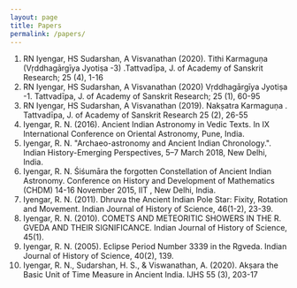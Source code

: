 ```yaml
---
layout: page
title: Papers
permalink: /papers/
---
```

1. RN Iyengar, HS Sudarshan, A Visvanathan (2020). Tithi Karmaguṇa (Vṛddhagārgīya Jyotiṣa -3) .Tattvadīpa, J. of Academy of Sanskrit Research; 25 (4), 1-16
2. RN Iyengar, HS Sudarshan, A Visvanathan (2020) Vṛddhagārgīya Jyotiṣa -1. Tattvadīpa, J. of Academy of Sanskrit Research; 25 (1), 60-95
3. RN Iyengar, HS Sudarshan, A Visvanathan (2019).  Nakṣatra Karmaguṇa .  Tattvadīpa, J. of Academy of Sanskrit Research 25 (2), 26-55
4. Iyengar, R. N. (2016). Ancient Indian Astronomy in Vedic Texts. In IX International Conference on Oriental Astronomy, Pune, India.
5. Iyengar, R. N. "Archaeo-astronomy and Ancient Indian Chronology.". Indian History-Emerging Perspectives, 5–7 March 2018, New Delhi, India.
6. Iyengar, R. N. Śiśumāra the forgotten Constellation of Ancient Indian Astronomy. Conference on History and Development of Mathematics (CHDM) 14-16 November 2015, IIT , New Delhi, India.
7. Iyengar, R. N. (2011). Dhruva the Ancient Indian Pole Star: Fixity, Rotation and Movement. Indian Journal of History of Science, 46(1-2), 23-39.
8. Iyengar, R. N. (2010). COMETS AND METEORITIC SHOWERS IN THE R. GVEDA AND THEIR SIGNIFICANCE. Indian Journal of History of Science, 45(1).
9. Iyengar, R. N. (2005). Eclipse Period Number 3339 in the Rgveda. Indian Journal of History of Science, 40(2), 139.
10. Iyengar, R. N., Sudarshan, H. S., & Viswanathan, A. (2020). Akṣara the Basic Unit of Time Measure in Ancient India.  IJHS 55 (3), 203-17
